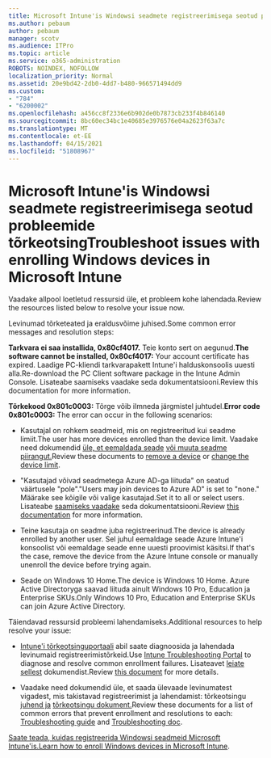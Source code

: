```yaml
---
title: Microsoft Intune'is Windowsi seadmete registreerimisega seotud probleemide tõrkeotsing
ms.author: pebaum
author: pebaum
manager: scotv
ms.audience: ITPro
ms.topic: article
ms.service: o365-administration
ROBOTS: NOINDEX, NOFOLLOW
localization_priority: Normal
ms.assetid: 20e9bd42-2db0-4dd7-b480-966571494dd9
ms.custom:
- "784"
- "6200002"
ms.openlocfilehash: a456cc8f2336e6b902de0b7873cb233f4b846140
ms.sourcegitcommit: 8bc60ec34bc1e40685e3976576e04a2623f63a7c
ms.translationtype: MT
ms.contentlocale: et-EE
ms.lasthandoff: 04/15/2021
ms.locfileid: "51808967"
---
```

# <a name="troubleshoot-issues-with-enrolling-windows-devices-in-microsoft-intune"></a><span data-ttu-id="6132b-102">Microsoft Intune'is Windowsi seadmete registreerimisega seotud probleemide tõrkeotsing</span><span class="sxs-lookup"><span data-stu-id="6132b-102">Troubleshoot issues with enrolling Windows devices in Microsoft Intune</span></span>

<span data-ttu-id="6132b-103">Vaadake allpool loetletud ressursid üle, et probleem kohe lahendada.</span><span class="sxs-lookup"><span data-stu-id="6132b-103">Review the resources listed below to resolve your issue now.</span></span>
  
<span data-ttu-id="6132b-104">Levinumad tõrketeated ja eraldusvõime juhised.</span><span class="sxs-lookup"><span data-stu-id="6132b-104">Some common error messages and resolution steps:</span></span>
  
 <span data-ttu-id="6132b-105">**Tarkvara ei saa installida, 0x80cf4017.** Teie konto sert on aegunud.</span><span class="sxs-lookup"><span data-stu-id="6132b-105">**The software cannot be installed, 0x80cf4017:** Your account certificate has expired.</span></span> <span data-ttu-id="6132b-106">Laadige PC-kliendi tarkvarapakett Intune'i halduskonsoolis uuesti alla.</span><span class="sxs-lookup"><span data-stu-id="6132b-106">Re-download the PC Client software package in the Intune Admin Console.</span></span> <span data-ttu-id="6132b-107">Lisateabe saamiseks vaadake seda dokumentatsiooni.</span><span class="sxs-lookup"><span data-stu-id="6132b-107">Review this documentation for more information.</span></span>
  
 <span data-ttu-id="6132b-108">**Tõrkekood 0x801c0003:** Tõrge võib ilmneda järgmistel juhtudel.</span><span class="sxs-lookup"><span data-stu-id="6132b-108">**Error code 0x801c0003:** The error can occur in the following scenarios:</span></span>
  
-  <span data-ttu-id="6132b-109">Kasutajal on rohkem seadmeid, mis on registreeritud kui seadme limiit.</span><span class="sxs-lookup"><span data-stu-id="6132b-109">The user has more devices enrolled than the device limit.</span></span> <span data-ttu-id="6132b-110">Vaadake need dokumendid [üle, et eemaldada seade](https://docs.microsoft.com/intune/devices-wipe) [või muuta seadme piirangut.](https://docs.microsoft.com/intune/enrollment-restrictions-set#set-device-limit-restrictions)</span><span class="sxs-lookup"><span data-stu-id="6132b-110">Review these documents to [remove a device](https://docs.microsoft.com/intune/devices-wipe) or [change the device limit](https://docs.microsoft.com/intune/enrollment-restrictions-set#set-device-limit-restrictions).</span></span>

-  <span data-ttu-id="6132b-111">"Kasutajad võivad seadmetega Azure AD-ga liituda" on seatud väärtusele "pole".</span><span class="sxs-lookup"><span data-stu-id="6132b-111">"Users may join devices to Azure AD" is set to "none."</span></span> <span data-ttu-id="6132b-112">Määrake see kõigile või valige kasutajad.</span><span class="sxs-lookup"><span data-stu-id="6132b-112">Set it to all or select users.</span></span> <span data-ttu-id="6132b-113">Lisateabe [saamiseks vaadake](https://docs.microsoft.com/azure/active-directory/device-management-azure-portal#configure-device-settings) seda dokumentatsiooni.</span><span class="sxs-lookup"><span data-stu-id="6132b-113">Review [this documentation](https://docs.microsoft.com/azure/active-directory/device-management-azure-portal#configure-device-settings) for more information.</span></span>

-  <span data-ttu-id="6132b-114">Teine kasutaja on seadme juba registreerinud.</span><span class="sxs-lookup"><span data-stu-id="6132b-114">The device is already enrolled by another user.</span></span> <span data-ttu-id="6132b-115">Sel juhul eemaldage seade Azure Intune'i konsoolist või eemaldage seade enne uuesti proovimist käsitsi.</span><span class="sxs-lookup"><span data-stu-id="6132b-115">If that's the case, remove the device from the Azure Intune console or manually unenroll the device before trying again.</span></span>

-  <span data-ttu-id="6132b-116">Seade on Windows 10 Home.</span><span class="sxs-lookup"><span data-stu-id="6132b-116">The device is Windows 10 Home.</span></span> <span data-ttu-id="6132b-117">Azure Active Directoryga saavad liituda ainult Windows 10 Pro, Education ja Enterprise SKUs.</span><span class="sxs-lookup"><span data-stu-id="6132b-117">Only Windows 10 Pro, Education and Enterprise SKUs can join Azure Active Directory.</span></span>

<span data-ttu-id="6132b-118">Täiendavad ressursid probleemi lahendamiseks.</span><span class="sxs-lookup"><span data-stu-id="6132b-118">Additional resources to help resolve your issue:</span></span>
  
-  <span data-ttu-id="6132b-119">[Intune'i tõrkeotsinguportaali](https://devicemanagement.microsoft.com/#blade/Microsoft_Intune_DeviceSettings/TroubleshootBlade) abil saate diagnoosida ja lahendada levinumaid registreerimistõrkeid.</span><span class="sxs-lookup"><span data-stu-id="6132b-119">Use [Intune Troubleshooting Portal](https://devicemanagement.microsoft.com/#blade/Microsoft_Intune_DeviceSettings/TroubleshootBlade) to diagnose and resolve common enrollment failures.</span></span> <span data-ttu-id="6132b-120">Lisateavet [leiate sellest](https://docs.microsoft.com/intune/help-desk-operators) dokumendist.</span><span class="sxs-lookup"><span data-stu-id="6132b-120">Review [this document](https://docs.microsoft.com/intune/help-desk-operators) for more details.</span></span>

-  <span data-ttu-id="6132b-121">Vaadake need dokumendid üle, et saada ülevaade levinumatest vigadest, mis takistavad registreerimist ja lahendamist: tõrkeotsingu [juhend ja](https://support.microsoft.com/help/4089533/troubleshooting-windows-device-enrollment-problems-in-microsoft-intune) [tõrkeotsingu dokument.](https://docs.microsoft.com/troubleshoot/mem/intune/troubleshoot-device-enrollment-in-intune)</span><span class="sxs-lookup"><span data-stu-id="6132b-121">Review these documents for a list of common errors that prevent enrollment and resolutions to each: [Troubleshooting guide](https://support.microsoft.com/help/4089533/troubleshooting-windows-device-enrollment-problems-in-microsoft-intune) and [Troubleshooting doc](https://docs.microsoft.com/troubleshoot/mem/intune/troubleshoot-device-enrollment-in-intune).</span></span>

<span data-ttu-id="6132b-122">[Saate teada, kuidas registreerida Windowsi seadmeid Microsoft Intune'is.](https://docs.microsoft.com/intune/windows-enroll)</span><span class="sxs-lookup"><span data-stu-id="6132b-122">[Learn how to enroll Windows devices in Microsoft Intune](https://docs.microsoft.com/intune/windows-enroll).</span></span>
